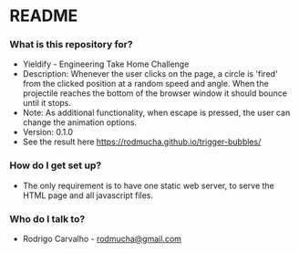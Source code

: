 # README #

### What is this repository for? ###

* Yieldify - Engineering Take Home Challenge
* Description: Whenever the user clicks on the page, a circle is 'fired' from the clicked position at a random speed and angle. When the projectile reaches the bottom of the browser window it should bounce until it stops.
* Note: As additional functionality, when escape is pressed, the user can change the animation options.
* Version: 0.1.0
* See the result here https://rodmucha.github.io/trigger-bubbles/

### How do I get set up? ###

* The only requirement is to have one static web server, to serve the HTML page and all javascript files.

### Who do I talk to? ###

* Rodrigo Carvalho - rodmucha@gmail.com
